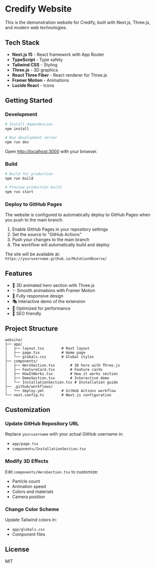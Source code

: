 # Credify Website

This is the demonstration website for Credify, built with Next.js, Three.js, and modern web technologies.

## Tech Stack

- **Next.js 15** - React framework with App Router
- **TypeScript** - Type safety
- **Tailwind CSS** - Styling
- **Three.js** - 3D graphics
- **React Three Fiber** - React renderer for Three.js
- **Framer Motion** - Animations
- **Lucide React** - Icons

## Getting Started

### Development

```bash
# Install dependencies
npm install

# Run development server
npm run dev
```

Open [http://localhost:3000](http://localhost:3000) with your browser.

### Build

```bash
# Build for production
npm run build

# Preview production build
npm run start
```

### Deploy to GitHub Pages

The website is configured to automatically deploy to GitHub Pages when you push to the main branch.

1. Enable GitHub Pages in your repository settings
2. Set the source to "GitHub Actions"
3. Push your changes to the main branch
4. The workflow will automatically build and deploy

The site will be available at: `https://yourusername.github.io/MutationObserve/`

## Features

- 🎨 3D animated hero section with Three.js
- ✨ Smooth animations with Framer Motion
- 📱 Fully responsive design
- 🎭 Interactive demo of the extension
- 🚀 Optimized for performance
- 🎯 SEO friendly

## Project Structure

```
website/
├── app/
│   ├── layout.tsx        # Root layout
│   ├── page.tsx          # Home page
│   └── globals.css       # Global styles
├── components/
│   ├── HeroSection.tsx       # 3D hero with Three.js
│   ├── FeatureCard.tsx       # Feature cards
│   ├── HowItWorks.tsx        # How it works section
│   ├── DemoSection.tsx       # Interactive demo
│   └── InstallationSection.tsx # Installation guide
├── .github/workflows/
│   └── deploy.yml        # GitHub Actions workflow
└── next.config.ts        # Next.js configuration
```

## Customization

### Update GitHub Repository URL

Replace `yourusername` with your actual GitHub username in:
- `app/page.tsx`
- `components/InstallationSection.tsx`

### Modify 3D Effects

Edit `components/HeroSection.tsx` to customize:
- Particle count
- Animation speed
- Colors and materials
- Camera position

### Change Color Scheme

Update Tailwind colors in:
- `app/globals.css`
- Component files

## License

MIT

